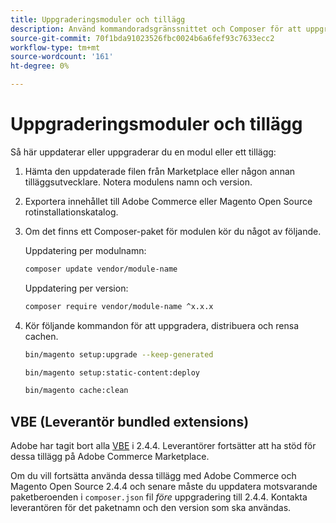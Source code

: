 ```yaml
---
title: Uppgraderingsmoduler och tillägg
description: Använd kommandoradsgränssnittet och Composer för att uppgradera moduler och tillägg för Adobe Commerce och Magento Open Source.
source-git-commit: 70f1bda91023526fbc0024b6a6fef93c7633ecc2
workflow-type: tm+mt
source-wordcount: '161'
ht-degree: 0%

---
```



# Uppgraderingsmoduler och tillägg

Så här uppdaterar eller uppgraderar du en modul eller ett tillägg:

1. Hämta den uppdaterade filen från Marketplace eller någon annan tilläggsutvecklare. Notera modulens namn och version.

1. Exportera innehållet till Adobe Commerce eller Magento Open Source rotinstallationskatalog.

1. Om det finns ett Composer-paket för modulen kör du något av följande.

   Uppdatering per modulnamn:

   ```bash
   composer update vendor/module-name
   ```

   Uppdatering per version:

   ```bash
   composer require vendor/module-name ^x.x.x
   ```

1. Kör följande kommandon för att uppgradera, distribuera och rensa cachen.

   ```bash
   bin/magento setup:upgrade --keep-generated
   ```

   ```bash
   bin/magento setup:static-content:deploy
   ```

   ```bash
   bin/magento cache:clean
   ```

## VBE (Leverantör bundled extensions)

Adobe har tagit bort alla [VBE](https://devdocs.magento.com/extensions/vendor/) i 2.4.4. Leverantörer fortsätter att ha stöd för dessa tillägg på Adobe Commerce Marketplace.

Om du vill fortsätta använda dessa tillägg med Adobe Commerce och Magento Open Source 2.4.4 och senare måste du uppdatera motsvarande paketberoenden i `composer.json` fil _före_ uppgradering till 2.4.4. Kontakta leverantören för det paketnamn och den version som ska användas.

